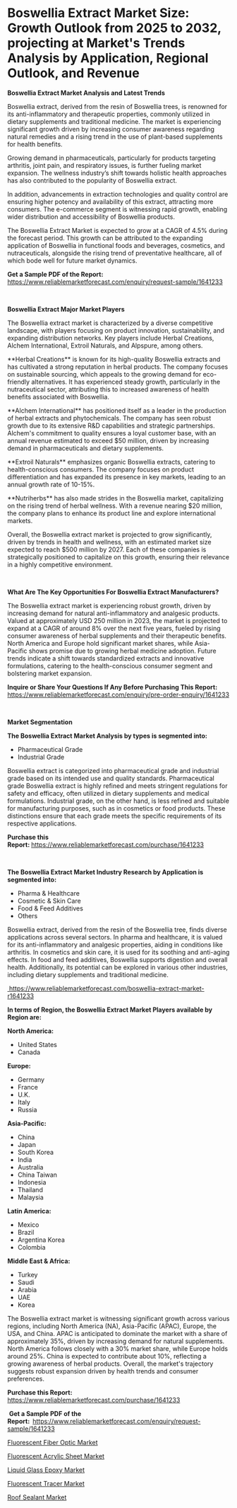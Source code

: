 <p><h1>Boswellia Extract Market Size: Growth Outlook from 2025 to 2032, projecting at Market's Trends Analysis by Application, Regional Outlook, and Revenue</h1></p><p><strong>Boswellia Extract Market Analysis and Latest Trends</strong></p>
<p><p>Boswellia extract, derived from the resin of Boswellia trees, is renowned for its anti-inflammatory and therapeutic properties, commonly utilized in dietary supplements and traditional medicine. The market is experiencing significant growth driven by increasing consumer awareness regarding natural remedies and a rising trend in the use of plant-based supplements for health benefits. </p><p>Growing demand in pharmaceuticals, particularly for products targeting arthritis, joint pain, and respiratory issues, is further fueling market expansion. The wellness industry’s shift towards holistic health approaches has also contributed to the popularity of Boswellia extract. </p><p>In addition, advancements in extraction technologies and quality control are ensuring higher potency and availability of this extract, attracting more consumers. The e-commerce segment is witnessing rapid growth, enabling wider distribution and accessibility of Boswellia products. </p><p>The Boswellia Extract Market is expected to grow at a CAGR of 4.5% during the forecast period. This growth can be attributed to the expanding application of Boswellia in functional foods and beverages, cosmetics, and nutraceuticals, alongside the rising trend of preventative healthcare, all of which bode well for future market dynamics.</p></p>
<p><strong>Get a Sample PDF of the Report:&nbsp;</strong> <a href="https://www.reliablemarketforecast.com/enquiry/request-sample/1641233?utm_campaign=2272&utm_medium=2&utm_source=Github&utm_content=ia&utm_term=30012025&utm_id=boswellia-extract">https://www.reliablemarketforecast.com/enquiry/request-sample/1641233</a></p>
<p>&nbsp;</p>
<p><strong>Boswellia Extract Major Market Players</strong></p>
<p><p>The Boswellia extract market is characterized by a diverse competitive landscape, with players focusing on product innovation, sustainability, and expanding distribution networks. Key players include Herbal Creations, Alchem International, Extroil Naturals, and Alpspure, among others.</p><p>**Herbal Creations** is known for its high-quality Boswellia extracts and has cultivated a strong reputation in herbal products. The company focuses on sustainable sourcing, which appeals to the growing demand for eco-friendly alternatives. It has experienced steady growth, particularly in the nutraceutical sector, attributing this to increased awareness of health benefits associated with Boswellia.</p><p>**Alchem International** has positioned itself as a leader in the production of herbal extracts and phytochemicals. The company has seen robust growth due to its extensive R&D capabilities and strategic partnerships. Alchem's commitment to quality ensures a loyal customer base, with an annual revenue estimated to exceed $50 million, driven by increasing demand in pharmaceuticals and dietary supplements.</p><p>**Extroil Naturals** emphasizes organic Boswellia extracts, catering to health-conscious consumers. The company focuses on product differentiation and has expanded its presence in key markets, leading to an annual growth rate of 10-15%. </p><p>**Nutriherbs** has also made strides in the Boswellia market, capitalizing on the rising trend of herbal wellness. With a revenue nearing $20 million, the company plans to enhance its product line and explore international markets.</p><p>Overall, the Boswellia extract market is projected to grow significantly, driven by trends in health and wellness, with an estimated market size expected to reach $500 million by 2027. Each of these companies is strategically positioned to capitalize on this growth, ensuring their relevance in a highly competitive environment.</p></p>
<p>&nbsp;</p>
<p><strong>What Are The Key Opportunities For Boswellia Extract Manufacturers?</strong></p>
<p><p>The Boswellia extract market is experiencing robust growth, driven by increasing demand for natural anti-inflammatory and analgesic products. Valued at approximately USD 250 million in 2023, the market is projected to expand at a CAGR of around 8% over the next five years, fueled by rising consumer awareness of herbal supplements and their therapeutic benefits. North America and Europe hold significant market shares, while Asia-Pacific shows promise due to growing herbal medicine adoption. Future trends indicate a shift towards standardized extracts and innovative formulations, catering to the health-conscious consumer segment and bolstering market expansion.</p></p>
<p><strong>Inquire or Share Your Questions If Any Before Purchasing This Report:</strong> <a href="https://www.reliablemarketforecast.com/enquiry/pre-order-enquiry/1641233?utm_campaign=2272&utm_medium=2&utm_source=Github&utm_content=ia&utm_term=30012025&utm_id=boswellia-extract">https://www.reliablemarketforecast.com/enquiry/pre-order-enquiry/1641233</a></p>
<p>&nbsp;</p>
<p><strong>Market Segmentation</strong></p>
<p><strong>The Boswellia Extract Market Analysis by types is segmented into:</strong></p>
<p><ul><li>Pharmaceutical Grade</li><li>Industrial Grade</li></ul></p>
<p><p>Boswellia extract is categorized into pharmaceutical grade and industrial grade based on its intended use and quality standards. Pharmaceutical grade Boswellia extract is highly refined and meets stringent regulations for safety and efficacy, often utilized in dietary supplements and medical formulations. Industrial grade, on the other hand, is less refined and suitable for manufacturing purposes, such as in cosmetics or food products. These distinctions ensure that each grade meets the specific requirements of its respective applications.</p></p>
<p><strong>Purchase this Report:&nbsp;</strong><a href="https://www.reliablemarketforecast.com/purchase/1641233?utm_campaign=2272&utm_medium=2&utm_source=Github&utm_content=ia&utm_term=30012025&utm_id=boswellia-extract">https://www.reliablemarketforecast.com/purchase/1641233</a></p>
<p>&nbsp;</p>
<p><strong>The Boswellia Extract Market Industry Research by Application is segmented into:</strong></p>
<p><ul><li>Pharma & Healthcare</li><li>Cosmetic & Skin Care</li><li>Food & Feed Additives</li><li>Others</li></ul></p>
<p><p>Boswellia extract, derived from the resin of the Boswellia tree, finds diverse applications across several sectors. In pharma and healthcare, it is valued for its anti-inflammatory and analgesic properties, aiding in conditions like arthritis. In cosmetics and skin care, it is used for its soothing and anti-aging effects. In food and feed additives, Boswellia supports digestion and overall health. Additionally, its potential can be explored in various other industries, including dietary supplements and traditional medicine.</p></p>
<p><a href="https://www.reliablemarketforecast.com/boswellia-extract-market-r1641233?utm_campaign=2272&utm_medium=2&utm_source=Github&utm_content=ia&utm_term=30012025&utm_id=boswellia-extract">&nbsp;https://www.reliablemarketforecast.com/boswellia-extract-market-r1641233</a></p>
<p><strong>In terms of Region, the Boswellia Extract Market Players available by Region are:</strong></p>
<p>
    <p> <strong> North America: </strong>
        <ul>
            <li>United States</li>
            <li>Canada</li>
        </ul>
        </p> 
    <p> <strong> Europe: </strong>
        <ul>
            <li>Germany</li>
            <li>France</li>
            <li>U.K.</li>
            <li>Italy</li>
            <li>Russia</li>
        </ul>
        </p> 
    <p> <strong> Asia-Pacific: </strong>
        <ul>
            <li>China</li>
            <li>Japan</li>
            <li>South Korea</li>
            <li>India</li>
            <li>Australia</li>
            <li>China Taiwan</li>
            <li>Indonesia</li>
            <li>Thailand</li>
            <li>Malaysia</li>
        </ul>
        </p> 
    <p> <strong> Latin America: </strong>
        <ul>
            <li>Mexico</li>
            <li>Brazil</li>
            <li>Argentina Korea</li>
            <li>Colombia</li>
        </ul>
        </p> 
    <p> <strong> Middle East & Africa: </strong>
        <ul>
            <li>Turkey</li>
            <li>Saudi</li>
            <li>Arabia</li>
            <li>UAE</li>
            <li>Korea</li>
        </ul>
    </p>
    </p>
<p><p>The Boswellia extract market is witnessing significant growth across various regions, including North America (NA), Asia-Pacific (APAC), Europe, the USA, and China. APAC is anticipated to dominate the market with a share of approximately 35%, driven by increasing demand for natural supplements. North America follows closely with a 30% market share, while Europe holds around 25%. China is expected to contribute about 10%, reflecting a growing awareness of herbal products. Overall, the market's trajectory suggests robust expansion driven by health trends and consumer preferences.</p></p>
<p><strong>Purchase this Report: </strong><a href="https://www.reliablemarketforecast.com/purchase/1641233?utm_campaign=2272&utm_medium=2&utm_source=Github&utm_content=ia&utm_term=30012025&utm_id=boswellia-extract">https://www.reliablemarketforecast.com/purchase/1641233</a></p>
<p>&nbsp;<strong>Get a Sample PDF of the Report:&nbsp;&nbsp;</strong><a href="https://www.reliablemarketforecast.com/enquiry/request-sample/1641233?utm_campaign=2272&utm_medium=2&utm_source=Github&utm_content=ia&utm_term=30012025&utm_id=boswellia-extract">https://www.reliablemarketforecast.com/enquiry/request-sample/1641233</a></p>
<p><strong></strong></p>
<p><p><a href="https://github.com/redwaymarilynn63/Market-Research-Report-List-1/blob/main/fluorescent-fiber-optic-market.md?utm_campaign=2272&utm_medium=2&utm_source=Github&utm_content=ia&utm_term=30012025&utm_id=boswellia-extract">Fluorescent Fiber Optic Market</a></p><p><a href="https://github.com/ccreola81/Market-Research-Report-List-1/blob/main/fluorescent-acrylic-sheet-market.md?utm_campaign=2272&utm_medium=2&utm_source=Github&utm_content=ia&utm_term=30012025&utm_id=boswellia-extract">Fluorescent Acrylic Sheet Market</a></p><p><a href="https://github.com/ravenecashe/Market-Research-Report-List-1/blob/main/liquid-glass-epoxy-market.md?utm_campaign=2272&utm_medium=2&utm_source=Github&utm_content=ia&utm_term=30012025&utm_id=boswellia-extract">Liquid Glass Epoxy Market</a></p><p><a href="https://github.com/bolalfredia7777/Market-Research-Report-List-1/blob/main/fluorescent-tracer-market.md?utm_campaign=2272&utm_medium=2&utm_source=Github&utm_content=ia&utm_term=30012025&utm_id=boswellia-extract">Fluorescent Tracer Market</a></p><p><a href="https://github.com/chungwimbu4/Market-Research-Report-List-1/blob/main/roof-sealant-market.md?utm_campaign=2272&utm_medium=2&utm_source=Github&utm_content=ia&utm_term=30012025&utm_id=boswellia-extract">Roof Sealant Market</a></p></p>